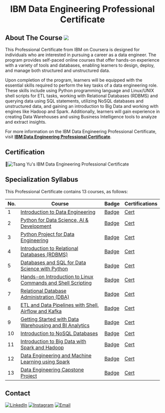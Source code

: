 <h1 align="center"> IBM Data Engineering Professional Certificate </h1>

## About The Course <img src="https://img.shields.io/badge/IBM%20Cloud-1261FE?style=for-the-badge&logo=IBM%20Cloud&logoColor=white"/>

This Professional Certificate from IBM on Coursera is designed for individuals who are interested in pursuing a career as a data engineer. The program provides self-paced online courses that offer hands-on experience with a variety of tools and databases, enabling learners to design, deploy, and manage both structured and unstructured data.

Upon completion of the program, learners will be equipped with the essential skills required to perform the key tasks of a data engineering role. These skills include using Python programming language and Linux/UNIX shell scripts for ETL tasks, working with Relational Databases (RDBMS) and querying data using SQL statements, utilizing NoSQL databases and unstructured data, and gaining an introduction to Big Data and working with engines like Hadoop and Spark. Additionally, learners will gain experience in creating Data Warehouses and using Business Intelligence tools to analyze and extract insights.

For more information on the IBM Data Engineering Professional Certificate, visit <a href=https://www.coursera.org/professional-certificates/ibm-data-engineer><strong>IBM Data Engineering Professional Certificate</strong></a>.


## Certification

📑![Tsang Yu's IBM Data Engineering Professional Certificate](./Certs/IBM_Data_Engineer_Certification.jpg)

## Specialization Syllabus

This Professional Certificate contains 13 courses, as follows:

| No.  | Course       | Badge       | Certifications    |
| ---- | ------------| ------------ | ----------------- |
| 1    | [Introduction to Data Engineering](https://www.coursera.org/learn/introduction-to-data-engineering?specialization=ibm-data-engineer)     | [Badge](https://www.credly.com/badges/48f67a8b-564b-4ad4-9184-55a93097a9f2/public_url)    | [Cert](./Certs/1.Introduction%20to%20Data%20Engineering.pdf)  |
| 2    | [Python for Data Science, AI & Development](https://www.coursera.org/learn/python-for-applied-data-science-ai?specialization=ibm-data-engineer)    | [Badge](https://www.credly.com/badges/6a140b6b-7d43-4ca1-91b2-bc7c9b70e5f4/public_url)    | [Cert](./Certs/2.Python%20for%20Data%20Science,%20AI%20&%20Development.pdf)   |
| 3    | [Python Project for Data Engineering](https://www.coursera.org/learn/python-project-for-data-engineering?specialization=ibm-data-engineer)     | [Badge](https://www.credly.com/badges/c6b93b92-8126-4b65-ad51-fa6814f8a766/public_url)    | [Cert](./Certs/3.Python%20Project%20for%20Data%20Engineering.pdf)   |
| 4    | [Introduction to Relational Databases (RDBMS)](https://www.coursera.org/learn/introduction-to-relational-databases?specialization=ibm-data-engineer)    | [Badge](https://www.credly.com/badges/0e7e76ed-9d83-4006-9168-d31c833f38f7/public_url)    | [Cert](./Certs/4.Introduction%20to%20Relational%20Databases%20(RDBMS).pdf)   |
| 5    | [Databases and SQL for Data Science with Python](https://www.coursera.org/learn/sql-data-science?specialization=ibm-data-engineer)     | [Badge](https://www.credly.com/badges/27a9b881-222a-44c8-800c-26b8546154c0/public_url)    | [Cert](./Certs/5.Databases%20and%20SQL%20for%20Data%20Science%20with%20Python.pdf)   |
| 6    | [Hands-on Introduction to Linux Commands and Shell Scripting](https://www.coursera.org/learn/hands-on-introduction-to-linux-commands-and-shell-scripting?specialization=ibm-data-engineer)     | [Badge](https://www.credly.com/badges/81a3b98f-4bd0-408b-b098-97b328146f8b/public_url)    | [Cert](./Certs/6.Hands-on%20Introduction%20to%20Linux%20Commands%20and%20Shell%20Scripting.pdf)   |
| 7    | [Relational Database Administration (DBA)](https://www.coursera.org/learn/relational-database-administration?specialization=ibm-data-engineer)    | [Badge](https://www.credly.com/badges/622f67cd-2f71-414f-8059-35e4ef2a1512/public_url)    | [Cert](./Certs/7.Relational%20Database%20Administration%20(DBA).pdf)   |
| 8    | [ETL and Data Pipelines with Shell, Airflow and Kafka](https://www.coursera.org/learn/etl-and-data-pipelines-shell-airflow-kafka?specialization=ibm-data-engineer)     | [Badge](https://www.credly.com/badges/85928a83-2365-4e82-8f1a-f8eb0cbeef49/public_url)    | [Cert](./Certs/8.ETL%20and%20Data%20Pipelines%20with%20Shell,%20Airflow%20and%20Kafka.pdf)   |
| 9    | [Getting Started with Data Warehousing and BI Analytics](https://www.coursera.org/learn/getting-started-with-data-warehousing-and-bi-analytics?specialization=ibm-data-engineer)     | [Badge](https://www.credly.com/badges/7af64d1f-761a-4d01-ab56-d20aa38aa8cf/public_url)    | [Cert](./Certs/9.Getting%20Started%20with%20Data%20Warehousing%20and%20BI%20Analytics.pdf)   |
| 10    | [Introduction to NoSQL Databases](https://www.coursera.org/learn/introduction-to-nosql-databases?specialization=ibm-data-engineer)     | [Badge](https://www.credly.com/badges/14e4a5d2-fa19-4358-989f-b60796350ee0/public_url)    | [Cert](./Certs/10.Introduction%20to%20NoSQL%20Databases.pdf)   |
| 11    | [Introduction to Big Data with Spark and Hadoop](https://www.coursera.org/learn/introduction-to-big-data-with-spark-hadoop?specialization=ibm-data-engineer)     | [Badge](https://www.credly.com/badges/1df4897d-b259-4e22-8753-1f61ad66a0e3/public_url)    | [Cert](./Certs/11.Introduction%20to%20Big%20Data%20with%20Spark%20and%20Hadoop.pdf)   |
| 12    | [Data Engineering and Machine Learning using Spark](https://www.coursera.org/learn/data-engineering-and-machine-learning-using-spark?specialization=ibm-data-engineer)     | [Badge](https://www.credly.com/badges/1d8b3507-1071-4140-ac7b-ae1b58d024e6/public_url)    | [Cert](./Certs/12.Data%20Engineering%20and%20Machine%20Learning%20using%20Spark.pdf)   |
| 13    | [Data Engineering Capstone Project](https://www.coursera.org/learn/data-enginering-capstone-project?specialization=ibm-data-engineer)     | [Badge]()    | [Cert](./Certs/)   |

## Contact

<a href="https://www.linkedin.com/in/tsangyu/"><img alt="LinkedIn" src="https://img.shields.io/badge/LinkedIn-TSANG%20Yu%20-blue?style=plastic&logo=linkedin"></a>
<a href="https://www.instagram.com/tsang_yu/"><img alt="Instagram" src="https://img.shields.io/badge/Instagram-tsang__yu-blue?style=plastic&logo=instagram"></a>
<a href="mailto:tsangyu@outlook.com"><img alt="Email" src="https://img.shields.io/badge/Email-tsangyu@outlook.com-blue?style=plastic&logo=gmail"></a>
